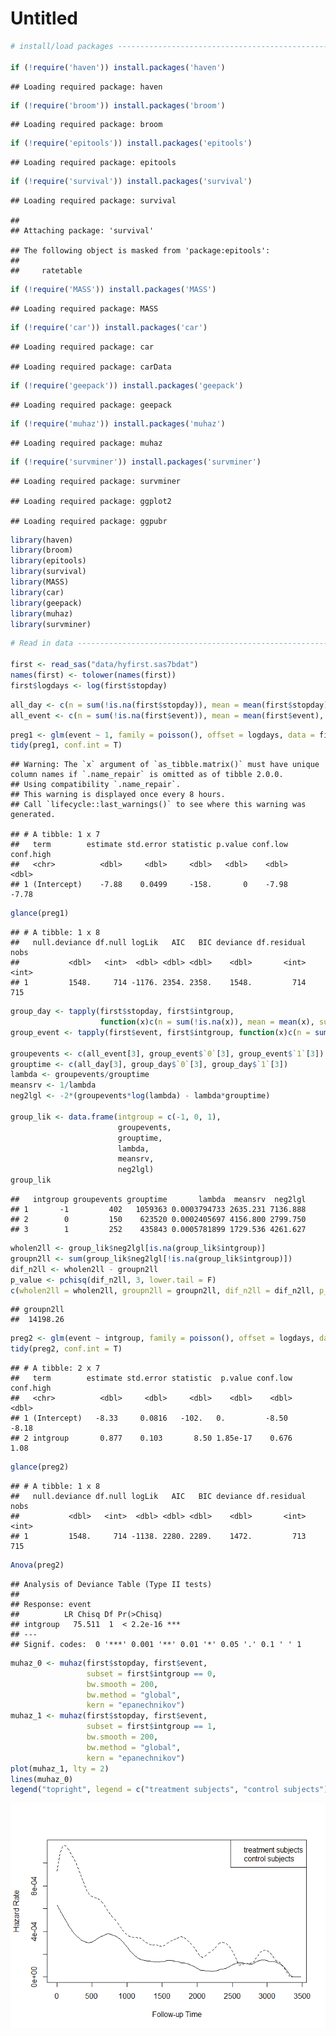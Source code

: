 Untitled
================

``` r
# install/load packages ---------------------------------------------------

if (!require('haven')) install.packages('haven') 
```

    ## Loading required package: haven

``` r
if (!require('broom')) install.packages('broom') 
```

    ## Loading required package: broom

``` r
if (!require('epitools')) install.packages('epitools') 
```

    ## Loading required package: epitools

``` r
if (!require('survival')) install.packages('survival')
```

    ## Loading required package: survival

    ## 
    ## Attaching package: 'survival'

    ## The following object is masked from 'package:epitools':
    ## 
    ##     ratetable

``` r
if (!require('MASS')) install.packages('MASS')
```

    ## Loading required package: MASS

``` r
if (!require('car')) install.packages('car')
```

    ## Loading required package: car

    ## Loading required package: carData

``` r
if (!require('geepack')) install.packages('geepack')
```

    ## Loading required package: geepack

``` r
if (!require('muhaz')) install.packages('muhaz')
```

    ## Loading required package: muhaz

``` r
if (!require('survminer')) install.packages('survminer')
```

    ## Loading required package: survminer

    ## Loading required package: ggplot2

    ## Loading required package: ggpubr

``` r
library(haven)
library(broom)
library(epitools)
library(survival)
library(MASS)
library(car)
library(geepack)
library(muhaz)
library(survminer)
```

``` r
# Read in data ------------------------------------------------------------

first <- read_sas("data/hyfirst.sas7bdat")
names(first) <- tolower(names(first))
first$logdays <- log(first$stopday)
```

``` r
all_day <- c(n = sum(!is.na(first$stopday)), mean = mean(first$stopday), sum = sum(first$stopday))
all_event <- c(n = sum(!is.na(first$event)), mean = mean(first$event), sum = sum(first$event))
```

``` r
preg1 <- glm(event ~ 1, family = poisson(), offset = logdays, data = first)
tidy(preg1, conf.int = T)
```

    ## Warning: The `x` argument of `as_tibble.matrix()` must have unique column names if `.name_repair` is omitted as of tibble 2.0.0.
    ## Using compatibility `.name_repair`.
    ## This warning is displayed once every 8 hours.
    ## Call `lifecycle::last_warnings()` to see where this warning was generated.

    ## # A tibble: 1 x 7
    ##   term        estimate std.error statistic p.value conf.low conf.high
    ##   <chr>          <dbl>     <dbl>     <dbl>   <dbl>    <dbl>     <dbl>
    ## 1 (Intercept)    -7.88    0.0499     -158.       0    -7.98     -7.78

``` r
glance(preg1)
```

    ## # A tibble: 1 x 8
    ##   null.deviance df.null logLik   AIC   BIC deviance df.residual  nobs
    ##           <dbl>   <int>  <dbl> <dbl> <dbl>    <dbl>       <int> <int>
    ## 1         1548.     714 -1176. 2354. 2358.    1548.         714   715

``` r
group_day <- tapply(first$stopday, first$intgroup, 
                    function(x)c(n = sum(!is.na(x)), mean = mean(x), sum = sum(x)))
group_event <- tapply(first$event, first$intgroup, function(x)c(n = sum(!is.na(x)), mean = mean(x), sum = sum(x)))

groupevents <- c(all_event[3], group_event$`0`[3], group_event$`1`[3])
grouptime <- c(all_day[3], group_day$`0`[3], group_day$`1`[3])
lambda <- groupevents/grouptime
meansrv <- 1/lambda
neg2lgl <- -2*(groupevents*log(lambda) - lambda*grouptime)

group_lik <- data.frame(intgroup = c(-1, 0, 1), 
                        groupevents,
                        grouptime, 
                        lambda,
                        meansrv,
                        neg2lgl)
group_lik
```

    ##   intgroup groupevents grouptime       lambda  meansrv  neg2lgl
    ## 1       -1         402   1059363 0.0003794733 2635.231 7136.888
    ## 2        0         150    623520 0.0002405697 4156.800 2799.750
    ## 3        1         252    435843 0.0005781899 1729.536 4261.627

``` r
wholen2ll <- group_lik$neg2lgl[is.na(group_lik$intgroup)]
groupn2ll <- sum(group_lik$neg2lgl[!is.na(group_lik$intgroup)])
dif_n2ll <- wholen2ll - groupn2ll
p_value <- pchisq(dif_n2ll, 3, lower.tail = F)
c(wholen2ll = wholen2ll, groupn2ll = groupn2ll, dif_n2ll = dif_n2ll, p_value = p_value)
```

    ## groupn2ll 
    ##  14198.26

``` r
preg2 <- glm(event ~ intgroup, family = poisson(), offset = logdays, data = first)
tidy(preg2, conf.int = T)
```

    ## # A tibble: 2 x 7
    ##   term        estimate std.error statistic  p.value conf.low conf.high
    ##   <chr>          <dbl>     <dbl>     <dbl>    <dbl>    <dbl>     <dbl>
    ## 1 (Intercept)   -8.33     0.0816   -102.   0.         -8.50      -8.18
    ## 2 intgroup       0.877    0.103       8.50 1.85e-17    0.676      1.08

``` r
glance(preg2)
```

    ## # A tibble: 1 x 8
    ##   null.deviance df.null logLik   AIC   BIC deviance df.residual  nobs
    ##           <dbl>   <int>  <dbl> <dbl> <dbl>    <dbl>       <int> <int>
    ## 1         1548.     714 -1138. 2280. 2289.    1472.         713   715

``` r
Anova(preg2)
```

    ## Analysis of Deviance Table (Type II tests)
    ## 
    ## Response: event
    ##          LR Chisq Df Pr(>Chisq)    
    ## intgroup   75.511  1  < 2.2e-16 ***
    ## ---
    ## Signif. codes:  0 '***' 0.001 '**' 0.01 '*' 0.05 '.' 0.1 ' ' 1

``` r
muhaz_0 <- muhaz(first$stopday, first$event, 
                 subset = first$intgroup == 0, 
                 bw.smooth = 200,
                 bw.method = "global",
                 kern = "epanechnikov")
muhaz_1 <- muhaz(first$stopday, first$event, 
                 subset = first$intgroup == 1, 
                 bw.smooth = 200,
                 bw.method = "global",
                 kern = "epanechnikov")
plot(muhaz_1, lty = 2)
lines(muhaz_0)
legend("topright", legend = c("treatment subjects", "control subjects"))
```

![](README_files/figure-gfm/unnamed-chunk-7-1.png)<!-- -->
